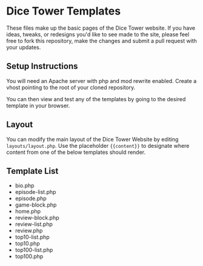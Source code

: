 # Dice Tower Templates

These files make up the basic pages of the Dice Tower website. If you have ideas, tweaks, or redesigns you'd like to see made to the site, please feel free to fork this repository, make the changes and submit a pull request with your updates.

## Setup Instructions

You will need an Apache server with php and mod rewrite enabled. Create a vhost pointing to the root of your cloned repository.

You can then view and test any of the templates by going to the desired template in your browser.

## Layout

You can modify the main layout of the Dice Tower Website by editing `layouts/layout.php`. Use the placeholder `{{content}}` to designate where content from one of the below templates should render.

## Template List

* bio.php
* episode-list.php
* episode.php
* game-block.php
* home.php
* review-block.php
* review-list.php
* review.php
* top10-list.php
* top10.php
* top100-list.php
* top100.php